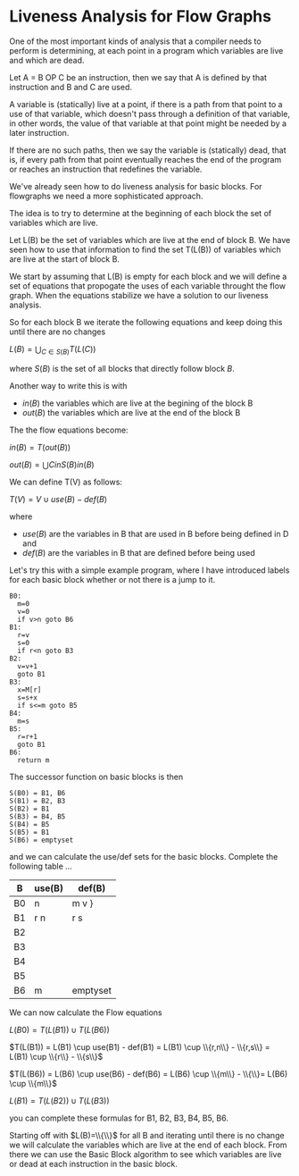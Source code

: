 # Liveness Analysis for Flow Graphs

One of the most important kinds of analysis that a compiler needs to perform is determining, at each point in a program
which variables are live and which are dead.  

Let A = B OP C be an instruction, then we say that A is defined by that instruction and B and C are used.

A variable is (statically) live at a point, if there is a path from that point to a use of that variable, 
which doesn't pass through a definition of that variable, in other words, the value of that variable at that point
might be needed by a later instruction.  

If there are no such paths, then we say the variable is (statically) dead, that is, if every path from that point
eventually reaches the end of the program or reaches an instruction that redefines the variable.

We've already seen how to do liveness analysis for basic blocks. For flowgraphs we need a more sophisticated approach.

The idea is to try to determine at the beginning of each block the set of variables which are live.

Let L(B) be the set of variables which are live at the end of block B. We have seen how to use that information
to find the set T(L(B)) of variables which are live at the start of block B.

We start by assuming that L(B) is empty for each block and we will define a set of equations that propogate the uses of each variable throught the flow graph. When the equations stabilize we have a solution to our liveness analysis.

So for each block B we iterate the following equations and keep doing this until there are no changes

$L(B) = \bigcup_{C\in S(B)} T(L(C))$

where $S(B)$ is the set of all blocks that directly follow block $B$.

Another way to write this is with 
* $in(B)$ the variables which are live at the begining of the block B
* $out(B)$ the variables which are live at the end of the block B

The the flow equations become:

$in(B) = T(out(B))$

$out(B) = \bigcup{C in S(B)} in(B)$



We can define T(V) as follows:

$T(V) = V \cup use(B) - def(B)$

where 
* $use(B)$ are the variables in B that are used in B before being defined in D and
* $def(B)$ are the variables in B that are defined before being used

Let's try this with a simple example program, where I have introduced labels for each basic block
whether or not there is a jump to it.
```
B0:
  m=0
  v=0
  if v>n goto B6
B1:
  r=v
  s=0
  if r<n goto B3
B2:
  v=v+1
  goto B1
B3:
  x=M[r]
  s=s+x
  if s<=m goto B5
B4: 
  m=s
B5: 
  r=r+1
  goto B1
B6:
  return m
```
The successor function on basic blocks is then
```
S(B0) = B1, B6
S(B1) = B2, B3
S(B2) = B1
S(B3) = B4, B5
S(B4) = B5
S(B5) = B1
S(B6) = emptyset
```
and we can calculate the use/def sets for the basic blocks.
Complete the following table ...

| B | use(B) | def(B) |
| --- | --- | --- |
| B0 | n | m v }
| B1 | r n| r s |
| B2 | | |
| B3 | | |
| B4 | | |
| B5 | | |
| B6 | m | emptyset |

We can now calculate the Flow equations

$L(B0) = T(L(B1)) \cup T(L(B6))$

$T(L(B1)) = L(B1) \cup use(B1) - def(B1) = L(B1) \cup \\{r,n\\} - \\{r,s\\} = L(B1) \cup \\{r\\} - \\{s\\}$

$T(L(B6)) = L(B6) \cup use(B6) - def(B6) = L(B6) \cup \\{m\\} - \\{\\}= L(B6) \cup \\{m\\}$

$L(B1) = T(L(B2)) \cup T(L(B3))$

you can complete these formulas for B1, B2, B3, B4, B5, B6.

Starting off with $L(B)=\\{\\}$ for all B and iterating until there is no change we will calculate the variables which are live at the end of each block. From there we can use the Basic Block algorithm to see which variables are live or dead at each instruction in the basic block.






